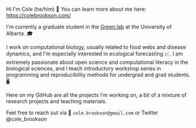 Hi I'm Cole (he/him) 👋 You can learn more about me here: https://colebrookson.com/

I'm currently a graduate student in the [Green lab](https://greenlab.ca/) at the University of Alberta. 🎓

I work on computational biology, usually related to food webs and disease dynamics, and I'm especially interested in ecological forecasting 📈. I am extremely passionate about open science and computational literacy in the biological sciences, and I teach introductory workshop series in programming and reproducibility methods for undergrad and grad students. 🖥️

Here on my GitHub are all the projects I'm working on, a bit of a mixture of research projects and teaching materials. 

Feel free to reach out via 📧 `cole.brookson@gmail.com` or Twitter @cole_brookson 

